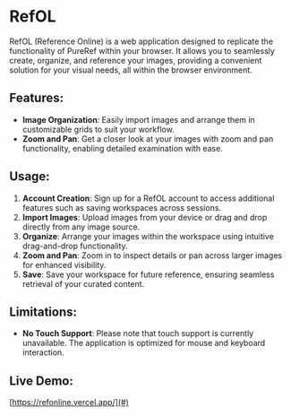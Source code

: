 # RefOL

RefOL (Reference Online) is a web application designed to replicate the functionality of PureRef within your browser. It allows you to seamlessly create, organize, and reference your images, providing a convenient solution for your visual needs, all within the browser environment.

## Features:

- **Image Organization**: Easily import images and arrange them in customizable grids to suit your workflow.
- **Zoom and Pan**: Get a closer look at your images with zoom and pan functionality, enabling detailed examination with ease.

## Usage:

1. **Account Creation**: Sign up for a RefOL account to access additional features such as saving workspaces across sessions.
2. **Import Images**: Upload images from your device or drag and drop directly from any image source.
3. **Organize**: Arrange your images within the workspace using intuitive drag-and-drop functionality.
4. **Zoom and Pan**: Zoom in to inspect details or pan across larger images for enhanced visibility.
5. **Save**: Save your workspace for future reference, ensuring seamless retrieval of your curated content.

## Limitations:

- **No Touch Support**: Please note that touch support is currently unavailable. The application is optimized for mouse and keyboard interaction.

## Live Demo:
[https://refonline.vercel.app/](#)

